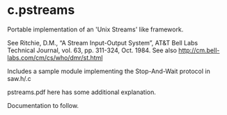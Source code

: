 # c.pstreams
Portable implementation of an 'Unix Streams' like framework.

See Ritchie, D.M.,  “A Stream Input-Output System”, AT&T Bell Labs Technical Journal, vol. 63, pp. 311-324, Oct. 1984. 
See also http://cm.bell-labs.com/cm/cs/who/dmr/st.html

Includes a sample module implementing the Stop-And-Wait protocol in saw.h/.c

pstreams.pdf here has some additional explanation.

Documentation to follow.
